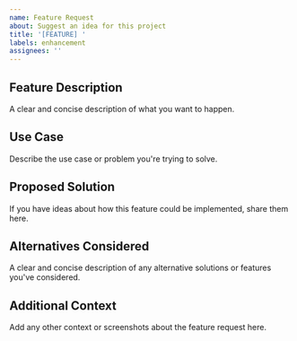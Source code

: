 ```yaml
---
name: Feature Request
about: Suggest an idea for this project
title: '[FEATURE] '
labels: enhancement
assignees: ''
---
```


## Feature Description
A clear and concise description of what you want to happen.

## Use Case
Describe the use case or problem you're trying to solve.

## Proposed Solution
If you have ideas about how this feature could be implemented, share them here.

## Alternatives Considered
A clear and concise description of any alternative solutions or features you've considered.

## Additional Context
Add any other context or screenshots about the feature request here.